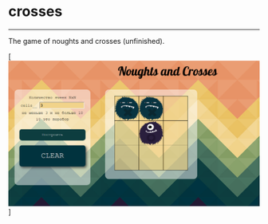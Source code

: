 # crosses
-------------------------

The game of noughts and crosses (unfinished).

[![](https://github.com/SavaMar/crosses/blob/master/%D0%A1%D0%BD%D0%B8%D0%BC%D0%BE%D0%BA%20%D1%8D%D0%BA%D1%80%D0%B0%D0%BD%D0%B0%20%D0%BE%D1%82%202016-04-10%2011:49:15.png?raw=true)]
